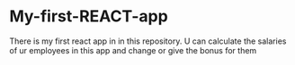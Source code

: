 # My-first-REACT-app
There is my first react app in in this repository. U can calculate the salaries of ur employees in this app and change or give the bonus for them

